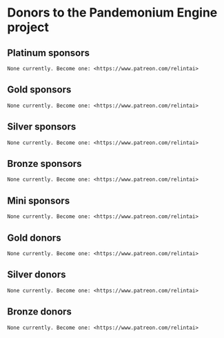 # Donors to the Pandemonium Engine project

## Platinum sponsors

    None currently. Become one: <https://www.patreon.com/relintai>

## Gold sponsors

    None currently. Become one: <https://www.patreon.com/relintai>

## Silver sponsors

    None currently. Become one: <https://www.patreon.com/relintai>

## Bronze sponsors

    None currently. Become one: <https://www.patreon.com/relintai>

## Mini sponsors

    None currently. Become one: <https://www.patreon.com/relintai>

## Gold donors

    None currently. Become one: <https://www.patreon.com/relintai>

## Silver donors

    None currently. Become one: <https://www.patreon.com/relintai>

## Bronze donors

    None currently. Become one: <https://www.patreon.com/relintai>

